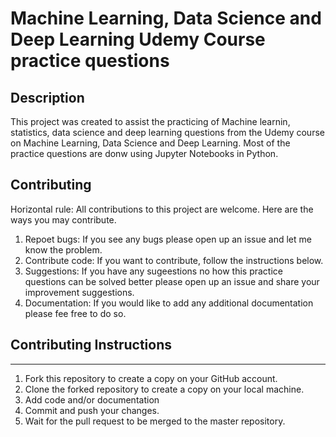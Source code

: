 # Machine Learning, Data Science and Deep Learning Udemy Course practice questions
## Description
This project was created to assist the practicing of Machine learnin, statistics, data science and deep learning questions from the Udemy course on Machine Learning, Data Science and Deep Learning. Most of the practice questions are donw using Jupyter Notebooks in Python. 

## Contributing
Horizontal rule:
All contributions to this project are welcome. Here are the ways you may contribute. 

1. Repoet bugs: If you see any bugs please open up an issue and let me know the problem.
2. Contribute code: If you want to contribute, follow the instructions below.
3. Suggestions: If you have any sugeestions no how this practice questions can be solved better please open up an issue and share your improvement suggestions. 
4. Documentation: If you would like to add any additional documentation please fee free to do so.

## Contributing Instructions
***
1. Fork this repository to create a copy on your GitHub account.
2. Clone the forked repository to create a copy on your local machine.
3. Add code and/or documentation
4. Commit and push your changes.
5. Wait for the pull request to be merged to the master repository. 